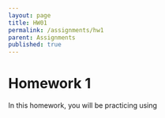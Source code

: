 ```yaml
---
layout: page
title: HW01  
permalink: /assignments/hw1
parent: Assignments
published: true
---
```


# Homework 1 

In this homework, you will be practicing using 

